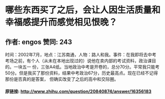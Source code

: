 # 哪些东西买了之后，会让人因生活质量和幸福感提升而感觉相见恨晚？
## 作者: engos  赞同: 243
时间：2002年7月，地点：江苏南通，人物：路人和我。事件：在我即将去中考考场之前，有个人（从未在本地出现过的）说他在卖内部的考试资料，政治课目的。一块五一
份，三张A4纸。当地政治中考是开卷的，总分70分。平常我只能考50分。但是我买了那份资料，结果中考政治67分，历史最高点。现在已经不记得那份是否真的是答案，
但确实改变了之后的高中和交际圈。

#### 原链接: http://www.zhihu.com/question/20840874/answer/16356183